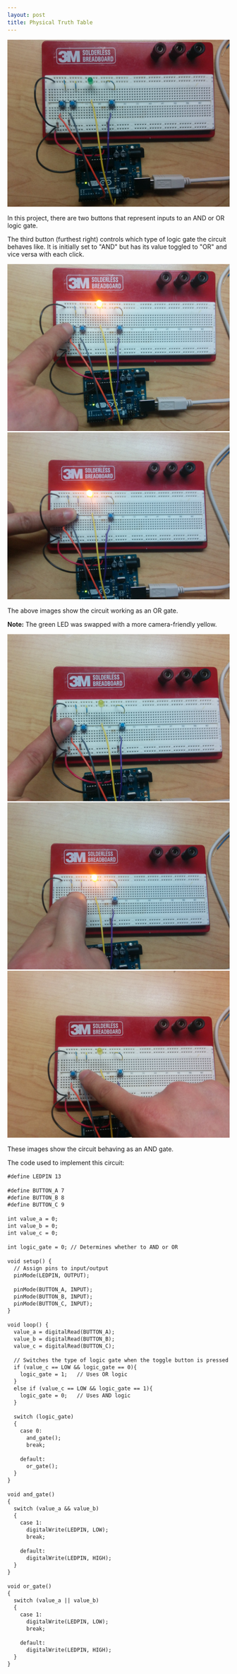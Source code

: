 ```yaml
---
layout: post
title: Physical Truth Table
---
```

<img width = "700px" src="/assets/projects/logic1.jpg">

In this project, there are two buttons that represent inputs to an AND or OR
logic gate.

The third button (furthest right) controls which type of logic gate the circuit
behaves like. It is initially set to "AND" but has its value toggled to "OR" and
vice versa with each click.

<div class="col s6">
	<img src="/assets/projects/logic2.jpg">
</div>
<div class="col s6">
	<img src="/assets/projects/logic3.jpg">
</div>

The above images show the circuit working as an OR gate.

**Note:** The green LED was swapped with a more camera-friendly yellow.

<div class="col s4">
	<img src="/assets/projects/logic4.jpg">
</div>
<div class="col s4">
	<img src="/assets/projects/logic5.jpg">
</div>
<div class="col s4">
	<img src="/assets/projects/logic6.jpg">
</div>

These images show the circuit behaving as an AND gate.

The code used to implement this circuit:

	#define LEDPIN 13

	#define BUTTON_A 7
	#define BUTTON_B 8
	#define BUTTON_C 9

	int value_a = 0;
	int value_b = 0;
	int value_c = 0;

	int logic_gate = 0; // Determines whether to AND or OR

	void setup() {
	  // Assign pins to input/output
	  pinMode(LEDPIN, OUTPUT);

	  pinMode(BUTTON_A, INPUT);
	  pinMode(BUTTON_B, INPUT);
	  pinMode(BUTTON_C, INPUT);
	}

	void loop() {
	  value_a = digitalRead(BUTTON_A);
	  value_b = digitalRead(BUTTON_B);
	  value_c = digitalRead(BUTTON_C);

	  // Switches the type of logic gate when the toggle button is pressed
	  if (value_c == LOW && logic_gate == 0){
	    logic_gate = 1;   // Uses OR logic
	  }
	  else if (value_c == LOW && logic_gate == 1){
	    logic_gate = 0;   // Uses AND logic
	  }

	  switch (logic_gate)
	  {
	    case 0:
	      and_gate();
	      break;

	    default:
	      or_gate();
	  }
	}

	void and_gate()
	{
	  switch (value_a && value_b)
	  {
	    case 1:
	      digitalWrite(LEDPIN, LOW);
	      break;

	    default:
	      digitalWrite(LEDPIN, HIGH);
	  }
	}

	void or_gate()
	{
	  switch (value_a || value_b)
	  {
	    case 1:
	      digitalWrite(LEDPIN, LOW);
	      break;

	    default:
	      digitalWrite(LEDPIN, HIGH);
	  }
	}
